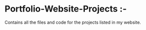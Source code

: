 # Portfolio-Website-Projects :-

Contains all the files and code for the projects listed in my website.
